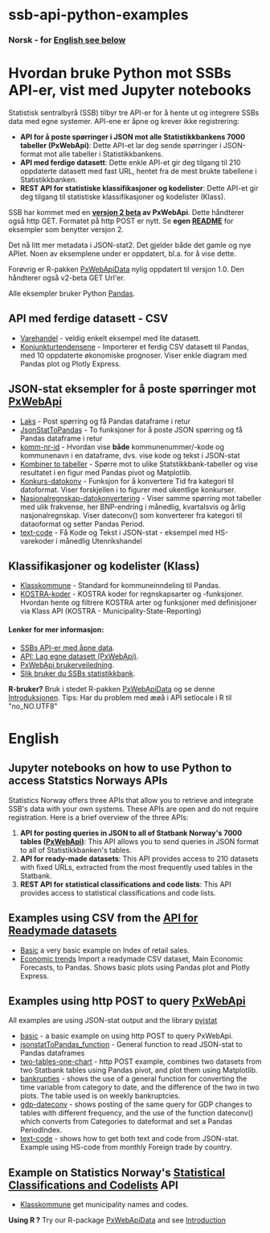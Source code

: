 # ssb-api-python-examples
### Norsk - for [English see below](#English)

# Hvordan bruke Python mot SSBs API-er, vist med Jupyter notebooks

Statistisk sentralbyrå (SSB) tilbyr tre API-er for å hente ut og integrere SSBs data med egne systemer. API-ene er åpne og krever ikke registrering:

- **API for å poste spørringer i JSON mot alle Statistikkbankens 7000 tabeller (PxWebApi)**: Dette API-et lar deg sende spørringer i JSON-format mot alle tabeller i Statistikkbankens.
- **API med ferdige datasett**: Dette enkle API-et gir deg tilgang til 210 oppdaterte datasett med fast URL, hentet fra de mest brukte tabellene i Statistikkbanken.
- **REST API for statistiske klassifikasjoner og kodelister**: Dette API-et gir deg tilgang til statistiske klassifikasjoner og kodelister (Klass).


SSB har kommet med en **[versjon 2 beta](https://www.ssb.no/api/pxwebapi/pxwebapi-2.0-beta) av PxWebApi**. Dette håndterer også http GET. Formatet på http POST er nytt. Se **egen [README](/janbrus/ssb-api-python-examples/blob/master/PxWebApi2/README.md)** for eksempler som benytter versjon 2. 

Det nå litt mer metadata i JSON-stat2. Det gjelder både det gamle og nye APIet. Noen av eksemplene under er oppdatert, bl.a. for å vise dette. 

Forøvrig er R-pakken [PxWebApiData](https://CRAN.R-project.org/package=PxWebApiData) nylig oppdatert til versjon 1.0. Den håndterer også v2-beta GET Url'er.



Alle eksempler bruker Python [Pandas](https://pandas.pydata.org/).

## API med ferdige datasett - CSV
- [Varehandel](eks1_doi_csv_nor.ipynb) - veldig enkelt eksempel med lite datasett.
- [Konjunkturtendensene](kt-csv-nor.ipynb) - Importerer et ferdig CSV datasett til Pandas, med 10 oppdaterte økonomiske prognoser. Viser enkle diagram med Pandas plot og Plotly Express.


## JSON-stat eksempler for å poste spørringer mot [PxWebApi](https://www.ssb.no/en/omssb/tjenester-og-verktoy/api/px-api)

- [Laks](laks-no.ipynb) - Post spørring og få Pandas dataframe i retur
- [JsonStatToPandas](jsonstatToPandas_funksjon.ipynb) - To funksjoner for å poste JSON spørring og få Pandas dataframe i retur
- [komm-nr-id](komm-nr-id-nor.ipynb) - Hvordan vise **både** kommunenummer/-kode og kommunenavn i en dataframe, dvs. vise kode og tekst i JSON-stat
- [Kombiner to tabeller](two-tables-one-chart_nor.ipynb) - Spørre mot to ulike Statstikkbank-tabeller og vise resultatet i en figur med Pandas pivot og Matplotlib.
- [Konkurs-datokonv](konkurs-datokonv.ipynb) - Funksjon for å konvertere Tid fra kategori til datoformat. Viser forskjellen i to figurer med ukentlige konkurser.
- [Nasjonalregnskap-datokonvertering](nr-datokonv.ipynb) - Viser samme spørring mot tabeller med ulik frakvense, her BNP-endring i månedlig, kvartalsvis og årlig nasjonalregnskap. Viser dateconv() som konverterer fra kategori til dataoformat og setter Pandas Period.
- [text-code](text-code-nor.ipynb) - Få Kode og Tekst i JSON-stat - eksempel med HS-varekoder i månedlig Utenrikshandel

## Klassifikasjoner og kodelister (Klass)
- [Klasskommune](klass_kommune2020.ipynb) - Standard for kommuneinndeling  til Pandas.
- [KOSTRA-koder](kostra-kode-nor.ipynb) - KOSTRA koder for regnskapsarter og -funksjoner. Hvordan hente og filtrere KOSTRA arter og funksjoner med definisjoner via Klass API (KOSTRA - Municipality-State-Reporting)



#### Lenker for mer informasjon:
- [SSBs API-er med åpne data](https://www.ssb.no/api/).
- [API: Lag egne datasett (PxWebApi)](https://www.ssb.no/api/pxwebapi).
- [PxWebApi brukerveiledning](https://www.ssb.no/omssb/_attachment/248256).
- [Slik bruker du SSBs statistikkbank](https://www.ssb.no/statbank/hvordan-bruke-statistikkbanken).

**R-bruker?** 
Bruk i stedet R-pakken [PxWebApiData](https://CRAN.R-project.org/package=PxWebApiData) og se denne [Introduksjonen](https://cran.r-project.org/package=PxWebApiData/vignettes/Introduction.html). Tips: Har du problem med æøå i API setlocale i R til "no_NO.UTF8"

# English
## Jupyter notebooks on how to use Python to access Statstics Norways APIs

Statistics Norway offers three APIs that allow you to retrieve and integrate SSB's data with your own systems. These APIs are open and do not require registration. Here is a brief overview of the three APIs:

1. **API for posting queries in JSON to all of Statbank Norway's 7000 tables ([PxWebApi](https://www.ssb.no/en/omssb/tjenester-og-verktoy/api/px-api))**: This API allows you to send queries in JSON format to all of Statistikkbanken's tables.
2. **API for ready-made datasets**: This API provides access to 210 datasets with fixed URLs, extracted from the most frequently used tables in the Statbank.
3. **REST API for statistical classifications and code lists**: This API provides access to statistical classifications and code lists.


## Examples using CSV from the [API for Readymade datasets](https://data.ssb.no/api/v0/dataset/?lang=en)

- [Basic](eks1_doi_csv1-en.ipynb) a very basic example on Index of retail sales.
- [Economic trends](kt-csv-nor.ipynb) Import a readymade CSV dataset, Main Economic Forecasts, to Pandas. Shows basic plots using Pandas plot and Plotly Express.

## Examples using http POST to query [PxWebApi](https://www.ssb.no/en/omssb/tjenester-og-verktoy/api/px-api)
All examples are using JSON-stat output and the library [pyjstat](https://pypi.org/project/pyjstat/) 

- [basic](laks-en.ipynb) - a basic example on using http POST to query PxWebApi.
- [jsonstatToPandas_function](jsonstatToPandas_function-en.ipynb) - General function to read JSON-stat to Pandas dataframes
- [two-tables-one-chart](two-tables-one-chart-en.ipynb) - http POST example, combines two datasets from two Statbank tables using Pandas pivot, and plot them using Matplotlib.
- [bankrupties](konkurs-datokonv-en.ipynb) - shows the use of a general function for converting the time variable from category to date, and the difference of the two in two plots. The table used is on weekly bankruptcies.
- [gdp-dateconv](nr-datokonv-en.ipynb) - shows posting of the same query for GDP changes to tables with different frequency, and the use of the function dateconv() which converts from Categories to dateformat and set a Pandas PeriodIndex.
- [text-code](text-code-en.ipynb) - shows how to get both text and code from JSON-stat. Example using HS-code from monthly Foreign trade by country.


## Example on Statistics Norway's [Statistical Classifications and Codelists](https://www.ssb.no/en/klass/) API
- [Klasskommune](klass_kommune2020.ipynb) get municipality names and codes.



**Using R ?** Try our R-package [PxWebApiData](https://CRAN.R-project.org/package=PxWebApiData) and see [Introduction](https://cran.r-project.org/package=PxWebApiData/vignettes/Introduction.html)


